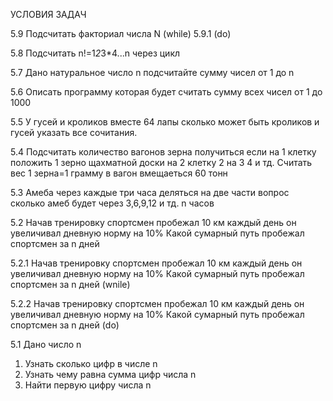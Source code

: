 УСЛОВИЯ ЗАДАЧ

5.9 Подсчитать факториал числа N (while) 5.9.1 (do)

5.8 Подсчитать n!=1*2*3*4...n через цикл

5.7 Дано натуральное число  n  подсчитайте сумму чисел от 1 до n

5.6 Описать программу которая будет считать сумму всех чисел от 1 до 1000

5.5 У гусей и кроликов вместе 64 лапы сколько может быть кроликов и гусей указать все сочитания.

5.4 Подсчитать количество вагонов зерна получиться если на 1 клетку положить 1 зерно щахматной доски на 2 клетку 2 на 3 4 и тд. Считать вес 1 зерна=1 грамму в вагон вмещаеться 60 тонн

5.3 Амеба через каждые три часа деляться на две части вопрос сколько амеб будет через 3,6,9,12 и тд. n часов 

5.2 Начав тренировку спортсмен пробежал 10 км каждый день он увеличивал дневную норму на 10% Какой сумарный путь пробежал спортсмен за n дней

5.2.1 Начав тренировку спортсмен пробежал 10 км каждый день он увеличивал дневную норму на 10% Какой сумарный путь пробежал спортсмен за n дней (wnile)

5.2.2 Начав тренировку спортсмен пробежал 10 км каждый день он увеличивал дневную норму на 10% Какой сумарный путь пробежал спортсмен за n дней (do)

5.1 Дано число n 
1) Узнать сколько цифр в числе n
2) Узнать чему равна сумма цифр числа n
3) Найти первую цифру числа n
